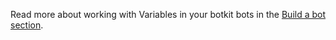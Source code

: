 Read more about working with Variables in your botkit bots in the [Build a bot section](https://botkit.groovehq.com/knowledge_base/categories/build-a-bot).
